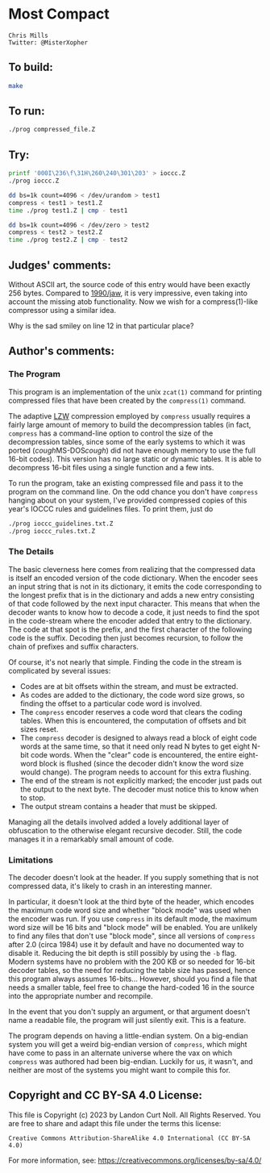 # Most Compact

    Chris Mills  
    Twitter: @MisterXopher  

## To build:

```sh
make
```

## To run:

```sh
./prog compressed_file.Z
```

## Try:

```sh
printf '000I\236\f\31H\260\240\301\203' > ioccc.Z
./prog ioccc.Z 

dd bs=1k count=4096 < /dev/urandom > test1
compress < test1 > test1.Z
time ./prog test1.Z | cmp - test1

dd bs=1k count=4096 < /dev/zero > test2
compress < test2 > test2.Z
time ./prog test2.Z | cmp - test2
```

## Judges' comments:

Without ASCII art, the source code of this entry would have been exactly 256
bytes.  Compared to [1990/jaw](http://ioccc.org/years.html#1990_jaw), it is very
impressive, even taking into account the missing atob functionality. Now we wish
for a compress(1)-like compressor using a similar idea.

Why is the sad smiley on line 12 in that particular place?

## Author's comments:

### The Program

This program is an implementation of the unix `zcat(1)` command for printing
compressed files that have been created by the `compress(1)` command.

The adaptive [LZW](https://en.wikipedia.org/wiki/Lempel–Ziv–Welch) compression
employed by `compress` usually requires a fairly large amount of memory to
build the decompression tables (in fact, `compress` has a command-line option
to control the size of the decompression tables, since some of the early
systems to which it was ported (*cough*MS-DOS*cough*) did not have enough
memory to use the full 16-bit codes).  This version has no large static or
dynamic tables.  It is able to decompress 16-bit files using a single function
and a few ints.

To run the program, take an existing compressed file and pass it to the program
on the command line.  On the odd chance you don't have `compress` hanging about
on your system, I've provided compressed copies of this year's IOCCC rules
and guidelines files.  To print them, just do

```sh
./prog ioccc_guidelines.txt.Z
./prog ioccc_rules.txt.Z
```

### The Details

The basic cleverness here comes from realizing that the compressed data is
itself an encoded version of the code dictionary.  When the encoder sees
an input string that is not in its dictionary, it emits the code corresponding
to the longest prefix that is in the dictionary and adds a new entry consisting
of that code followed by the next input character.  This means that when the
decoder wants to know how to decode a code, it just needs to find the spot in
the code-stream where the encoder added that entry to the dictionary.  The
code at that spot is the prefix, and the first character of the following code
is the suffix.  Decoding then just becomes recursion, to follow the chain of
prefixes and suffix characters.

Of course, it's not nearly that simple.  Finding the code in the stream is
complicated by several issues:

 * Codes are at bit offsets within the stream, and must be extracted.
 * As codes are added to the dictionary, the code word size grows, so finding
   the offset to a particular code word is involved.
 * The `compress` encoder reserves a code word that clears the coding tables.
   When this is encountered, the computation of offsets and bit sizes reset.
 * The `compress` decoder is designed to always read a block of eight code
   words at the same time, so that it need only read N bytes to get eight N-bit
   code words.  When the "clear" code is encountered, the entire eight-word
   block is flushed (since the decoder didn't know the word size would change).
   The program needs to account for this extra flushing.
 * The end of the stream is not explicitly marked; the encoder just pads out
   the output to the next byte.  The decoder must notice this to know when
   to stop.
 * The output stream contains a header that must be skipped.

Managing all the details involved added a lovely additional layer of
obfuscation to the otherwise elegant recursive decoder.  Still, the code
manages it in a remarkably small amount of code.

### Limitations

The decoder doesn't look at the header.  If you supply something that is not
compressed data, it's likely to crash in an interesting manner.

In particular, it doesn't look at the third byte of the header, which encodes
the maximum code word size and whether "block mode" was used when the encoder
was run.  If you use `compress` in its default mode, the maximum word size
will be 16 bits and "block mode" will be enabled.  You are unlikely to find
any files that don't use "block mode", since all versions of `compress` after
2.0 (circa 1984) use it by default and have no documented way to disable it.
Reducing the bit depth is still possibly by using the `-b` flag.  Modern
systems have no problem with the 200 KB or so needed for 16-bit decoder
tables, so the need for reducing the table size has passed, hence this program
always assumes 16-bits...  However, should you find a file that needs a
smaller table, feel free to change the hard-coded 16 in the source into the
appropriate number and recompile.

In the event that you don't supply an argument, or that argument doesn't name
a readable file, the program will just silently exit.  This is a feature.

The program depends on having a little-endian system.  On a big-endian system
you will get a weird big-endian version of `compress`, which might have come to
pass in an alternate universe where the vax on which `compress` was authored
had been big-endian.  Luckily for us, it wasn't, and neither are most of the
systems you might want to compile this for.

## Copyright and CC BY-SA 4.0 License:

This file is Copyright (c) 2023 by Landon Curt Noll.  All Rights Reserved.
You are free to share and adapt this file under the terms this license:

    Creative Commons Attribution-ShareAlike 4.0 International (CC BY-SA 4.0)

For more information, see: https://creativecommons.org/licenses/by-sa/4.0/
